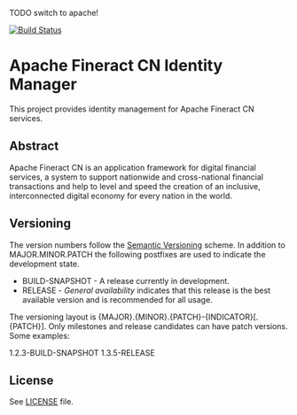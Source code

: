 TODO switch to apache!

[![Build Status](https://api.travis-ci.com/aasaru/fineract-cn-identity.svg?branch=travis)](https://travis-ci.com/aasaru/fineract-cn-identity)


# Apache Fineract CN Identity Manager

This project provides identity management for Apache Fineract CN services.

## Abstract
Apache Fineract CN is an application framework for digital financial services, a system to support nationwide and cross-national financial transactions and help to level and speed the creation of an inclusive, interconnected digital economy for every nation in the world.

## Versioning
The version numbers follow the [Semantic Versioning](http://semver.org/) scheme.
In addition to MAJOR.MINOR.PATCH the following postfixes are used to indicate the development state.

* BUILD-SNAPSHOT - A release currently in development.
* RELEASE - _General availability_ indicates that this release is the best available version and is recommended for all usage.

The versioning layout is {MAJOR}.{MINOR}.{PATCH}-{INDICATOR}[.{PATCH}]. Only milestones and release candidates can  have patch versions. Some examples:

1.2.3-BUILD-SNAPSHOT
1.3.5-RELEASE

## License
See [LICENSE](LICENSE) file.
